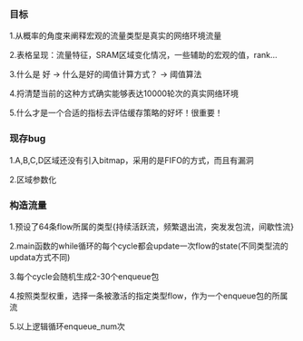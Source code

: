### 目标

1.从概率的角度来阐释宏观的流量类型是真实的网络环境流量

2.表格呈现：流量特征，SRAM区域变化情况，一些辅助的宏观的值，rank…

3.什么是 好 -> 什么是好的阈值计算方式？ -> 阈值算法

4.捋清楚当前的这种方式确实能够表达10000轮次的真实网络环境

5.什么才是一个合适的指标去评估缓存策略的好坏！很重要！

### 现存bug

1.A,B,C,D区域还没有引入bitmap，采用的是FIFO的方式，而且有漏洞

2.区域参数化

### 构造流量

1.预设了64条flow所属的类型{持续活跃流，频繁退出流，突发发包流，间歇性流}

2.main函数的while循环的每个cycle都会update一次flow的state(不同类型流的updata方式不同)

3.每个cycle会随机生成2-30个enqueue包

4.按照类型权重，选择一条被激活的指定类型flow，作为一个enqueue包的所属流

5.以上逻辑循环enqueue_num次
